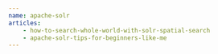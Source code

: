 ```yaml
---
name: apache-solr
articles:
    - how-to-search-whole-world-with-solr-spatial-search
    - apache-solr-tips-for-beginners-like-me
---
```

